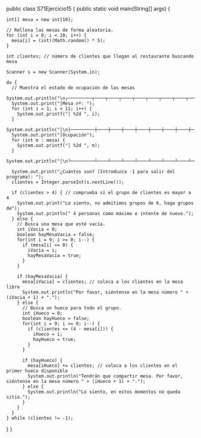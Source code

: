 public class S71Ejercicio15 {
  public static void main(String[] args) {

    int[] mesa = new int[10];

    // Rellena las mesas de forma aleatoria.
    for (int i = 0; i < 10; i++) {
      mesa[i] = (int)(Math.random() * 5);
    }

    int clientes; // número de clientes que llegan al restaurante buscando mesa
    
    Scanner s = new Scanner(System.in);
    
    do {
      // Muestra el estado de ocupación de las mesas
      System.out.println("\n┌─────────┬────┬────┬────┬────┬────┬────┬────┬────┬────┬────┐");
      System.out.print("│Mesa nº: ");
      for (int i = 1; i < 11; i++) {
        System.out.printf("│ %2d ", i);
      }
      System.out.println("│\n├─────────┼────┼────┼────┼────┼────┼────┼────┼────┼────┼────┤");
      System.out.print("│Ocupación");
      for (int m : mesa) {
        System.out.printf("│ %2d ", m);
      }
      System.out.println("│\n└─────────┴────┴────┴────┴────┴────┴────┴────┴────┴────┴────┘");
      
      System.out.print("¿Cuántos son? (Introduzca -1 para salir del programa): ");
      clientes = Integer.parseInt(s.nextLine());

      if (clientes > 4) { // comprueba si el grupo de clientes es mayor a 4
        System.out.print("Lo siento, no admitimos grupos de 6, haga grupos de");
        System.out.println(" 4 personas como máximo e intente de nuevo.");
      } else {
        // Busca una mesa que esté vacía.
        int iVacia = 0;
        boolean hayMesaVacia = false;
        for(int i = 9; i >= 0; i--) {
          if (mesa[i] == 0) {
            iVacia = i;
            hayMesaVacia = true;
          }
        }
        
        if (hayMesaVacia) {
          mesa[iVacia] = clientes; // coloca a los clientes en la mesa libre
          System.out.println("Por favor, siéntense en la mesa número " + (iVacia + 1) + ".");
        } else {
          // Busca un hueco para todo el grupo.
          int iHueco = 0;
          boolean hayHueco = false;
          for(int i = 9; i >= 0; i--) {
            if (clientes <= (4 - mesa[i])) {
              iHueco = i;
              hayHueco = true;
            }
          }
          
          if (hayHueco) {
            mesa[iHueco] += clientes; // coloca a los clientes en el primer hueco disponible
            System.out.println("Tendrán que compartir mesa. Por favor, siéntense en la mesa número " + (iHueco + 1) + ".");
          } else {
            System.out.println("Lo siento, en estos momentos no queda sitio.");
          }
        }
      }
    } while (clientes != -1);

  }
}
